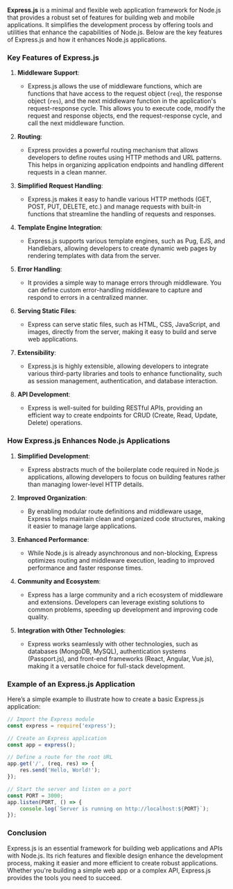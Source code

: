 **Express.js** is a minimal and flexible web application framework for Node.js that provides a robust set of features for building web and mobile applications. It simplifies the development process by offering tools and utilities that enhance the capabilities of Node.js. Below are the key features of Express.js and how it enhances Node.js applications.

### Key Features of Express.js

1. **Middleware Support**:
   - Express.js allows the use of middleware functions, which are functions that have access to the request object (`req`), the response object (`res`), and the next middleware function in the application's request-response cycle. This allows you to execute code, modify the request and response objects, end the request-response cycle, and call the next middleware function.

2. **Routing**:
   - Express provides a powerful routing mechanism that allows developers to define routes using HTTP methods and URL patterns. This helps in organizing application endpoints and handling different requests in a clean manner.

3. **Simplified Request Handling**:
   - Express.js makes it easy to handle various HTTP methods (GET, POST, PUT, DELETE, etc.) and manage requests with built-in functions that streamline the handling of requests and responses.

4. **Template Engine Integration**:
   - Express.js supports various template engines, such as Pug, EJS, and Handlebars, allowing developers to create dynamic web pages by rendering templates with data from the server.

5. **Error Handling**:
   - It provides a simple way to manage errors through middleware. You can define custom error-handling middleware to capture and respond to errors in a centralized manner.

6. **Serving Static Files**:
   - Express can serve static files, such as HTML, CSS, JavaScript, and images, directly from the server, making it easy to build and serve web applications.

7. **Extensibility**:
   - Express.js is highly extensible, allowing developers to integrate various third-party libraries and tools to enhance functionality, such as session management, authentication, and database interaction.

8. **API Development**:
   - Express is well-suited for building RESTful APIs, providing an efficient way to create endpoints for CRUD (Create, Read, Update, Delete) operations.

### How Express.js Enhances Node.js Applications

1. **Simplified Development**:
   - Express abstracts much of the boilerplate code required in Node.js applications, allowing developers to focus on building features rather than managing lower-level HTTP details.

2. **Improved Organization**:
   - By enabling modular route definitions and middleware usage, Express helps maintain clean and organized code structures, making it easier to manage large applications.

3. **Enhanced Performance**:
   - While Node.js is already asynchronous and non-blocking, Express optimizes routing and middleware execution, leading to improved performance and faster response times.

4. **Community and Ecosystem**:
   - Express has a large community and a rich ecosystem of middleware and extensions. Developers can leverage existing solutions to common problems, speeding up development and improving code quality.

5. **Integration with Other Technologies**:
   - Express works seamlessly with other technologies, such as databases (MongoDB, MySQL), authentication systems (Passport.js), and front-end frameworks (React, Angular, Vue.js), making it a versatile choice for full-stack development.

### Example of an Express.js Application

Here’s a simple example to illustrate how to create a basic Express.js application:

```javascript
// Import the Express module
const express = require('express');

// Create an Express application
const app = express();

// Define a route for the root URL
app.get('/', (req, res) => {
    res.send('Hello, World!');
});

// Start the server and listen on a port
const PORT = 3000;
app.listen(PORT, () => {
    console.log(`Server is running on http://localhost:${PORT}`);
});
```

### Conclusion

Express.js is an essential framework for building web applications and APIs with Node.js. Its rich features and flexible design enhance the development process, making it easier and more efficient to create robust applications. Whether you're building a simple web app or a complex API, Express.js provides the tools you need to succeed.